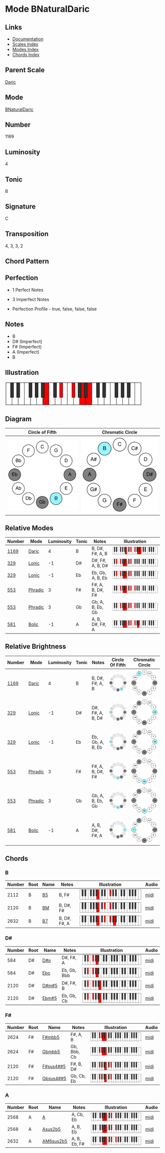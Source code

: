 # Mode BNaturalDaric

## Links

- [Documentation](README.md)
- [Scales Index](Scales.md)
- [Modes Index](Modes.md)
- [Chords Index](Chords.md)

## Parent Scale

[Daric](ScaleDaric.md)

## Mode

[BNaturalDaric](ModeBNaturalDaric.md)

## Number

1169

## Luminosity

4

## Tonic

B

## Signature

C

## Transposition

4, 3, 3, 2

## Chord Pattern



## Perfection

 - 1 Perfect Notes

 - 3 Imperfect Notes

 - Perfection Profile - true, false, false, false

## Notes

- B
- D# (Imperfect)
- F# (Imperfect)
- A (Imperfect)
- B

## Illustration

![BNaturalDaric](ModeBNaturalDaric.png)

## Diagram

| Circle of Fifth | Chromatic Circle |
|-----------------|------------------|
| ![BNaturalDaric](CircleOfFifthModeBNaturalDaric.svg) | ![BNaturalDaric](ChromaticCircleModeBNaturalDaric.svg) |
## Relative Modes

| Number | Mode | Luminosity | Tonic | Notes | Illustration |
|--------|------|------------|-------|-------|--------------|
| [1169](https://ianring.com/musictheory/scales/1169) | [Daric](ModeDaric.md) | 4 | B | B, D#, F#, A, B | ![BNaturalDaric](ModeBNaturalDaric.png) |
| [329](https://ianring.com/musictheory/scales/329) | [Lonic](ModeLonic.md) | -1 | D# | D#, F#, A, B, D# | ![DSharpLonic](ModeDSharpLonic.png) |
| [329](https://ianring.com/musictheory/scales/329) | [Lonic](ModeLonic.md) | -1 | Eb | Eb, Gb, A, B, Eb | ![EFlatLonic](ModeEFlatLonic.png) |
| [553](https://ianring.com/musictheory/scales/553) | [Phradic](ModePhradic.md) | 3 | F# | F#, A, B, D#, F# | ![FSharpPhradic](ModeFSharpPhradic.png) |
| [553](https://ianring.com/musictheory/scales/553) | [Phradic](ModePhradic.md) | 3 | Gb | Gb, A, B, Eb, Gb | ![GFlatPhradic](ModeGFlatPhradic.png) |
| [581](https://ianring.com/musictheory/scales/581) | [Bolic](ModeBolic.md) | -1 | A | A, B, D#, F#, A | ![ANaturalBolic](ModeANaturalBolic.png) |
## Relative Brightness

| Number | Mode | Luminosity | Tonic | Notes | Circle Of Fifth | Chromatic Circle |
|--------|------|------------|-------|-------|-----------------|------------------|
| [1169](https://ianring.com/musictheory/scales/1169) | [Daric](ModeDaric.md) | 4 | B | B, D#, F#, A, B | ![BNaturalDaric](CircleOfFifthModeBNaturalDaric.svg) | ![BNaturalDaric](ChromaticCircleModeBNaturalDaric.svg) |
| [329](https://ianring.com/musictheory/scales/329) | [Lonic](ModeLonic.md) | -1 | D# | D#, F#, A, B, D# | ![DSharpLonic](CircleOfFifthModeDSharpLonic.svg) | ![DSharpLonic](ChromaticCircleModeDSharpLonic.svg) |
| [329](https://ianring.com/musictheory/scales/329) | [Lonic](ModeLonic.md) | -1 | Eb | Eb, Gb, A, B, Eb | ![EFlatLonic](CircleOfFifthModeEFlatLonic.svg) | ![EFlatLonic](ChromaticCircleModeEFlatLonic.svg) |
| [553](https://ianring.com/musictheory/scales/553) | [Phradic](ModePhradic.md) | 3 | F# | F#, A, B, D#, F# | ![FSharpPhradic](CircleOfFifthModeFSharpPhradic.svg) | ![FSharpPhradic](ChromaticCircleModeFSharpPhradic.svg) |
| [553](https://ianring.com/musictheory/scales/553) | [Phradic](ModePhradic.md) | 3 | Gb | Gb, A, B, Eb, Gb | ![GFlatPhradic](CircleOfFifthModeGFlatPhradic.svg) | ![GFlatPhradic](ChromaticCircleModeGFlatPhradic.svg) |
| [581](https://ianring.com/musictheory/scales/581) | [Bolic](ModeBolic.md) | -1 | A | A, B, D#, F#, A | ![ANaturalBolic](CircleOfFifthModeANaturalBolic.svg) | ![ANaturalBolic](ChromaticCircleModeANaturalBolic.svg) |

## Chords

### B

| Number | Root | Name | Notes | Illustration | Audio |
|--------|------|------|-------|--------------|-------|
| 2112 | B | [B5](ChordBNaturalPowerChord.md) | B, F# | ![B5](ChordBNaturalPowerChordRootPosition.png) | [midi](ChordBNaturalPowerChordRootPosition.mid) |
| 2120 | B | [BM](ChordBNaturalMajor.md) | B, D#, F# | ![BM](ChordBNaturalMajorRootPosition.png) | [midi](ChordBNaturalMajorRootPosition.mid) |
| 2632 | B | [B7](ChordBNaturalDominantSeventh.md) | B, D#, F#, A | ![B7](ChordBNaturalDominantSeventhRootPosition.png) | [midi](ChordBNaturalDominantSeventhRootPosition.mid) |

### D#

| Number | Root | Name | Notes | Illustration | Audio |
|--------|------|------|-------|--------------|-------|
| 584 | D# | [D#o](ChordDSharpDiminished.md) | D#, F#, A | ![D#o](ChordDSharpDiminishedRootPosition.png) | [midi](ChordDSharpDiminishedRootPosition.mid) |
| 584 | D# | [Ebo](ChordEFlatDiminished.md) | Eb, Gb, Bbb | ![Ebo](ChordEFlatDiminishedRootPosition.png) | [midi](ChordEFlatDiminishedRootPosition.mid) |
| 2120 | D# | [D#m#5](ChordDSharpMinorSharpFifth.md) | D#, F#, B | ![D#m#5](ChordDSharpMinorSharpFifthRootPosition.png) | [midi](ChordDSharpMinorSharpFifthRootPosition.mid) |
| 2120 | D# | [Ebm#5](ChordEFlatMinorSharpFifth.md) | Eb, Gb, Cb | ![Ebm#5](ChordEFlatMinorSharpFifthRootPosition.png) | [midi](ChordEFlatMinorSharpFifthRootPosition.mid) |

### F#

| Number | Root | Name | Notes | Illustration | Audio |
|--------|------|------|-------|--------------|-------|
| 2624 | F# | [F#mbb5](ChordFSharpMinorDoubleFlatFifth.md) | F#, A, B | ![F#mbb5](ChordFSharpMinorDoubleFlatFifthRootPosition.png) | [midi](ChordFSharpMinorDoubleFlatFifthRootPosition.mid) |
| 2624 | F# | [Gbmbb5](ChordGFlatMinorDoubleFlatFifth.md) | Gb, Bbb, Cb | ![Gbmbb5](ChordGFlatMinorDoubleFlatFifthRootPosition.png) | [midi](ChordGFlatMinorDoubleFlatFifthRootPosition.mid) |
| 2120 | F# | [F#sus4##5](ChordFSharpSuspendedFourthDoubleSharpFifth.md) | F#, B, D# | ![F#sus4##5](ChordFSharpSuspendedFourthDoubleSharpFifthRootPosition.png) | [midi](ChordFSharpSuspendedFourthDoubleSharpFifthRootPosition.mid) |
| 2120 | F# | [Gbsus4##5](ChordGFlatSuspendedFourthDoubleSharpFifth.md) | Gb, Cb, Eb | ![Gbsus4##5](ChordGFlatSuspendedFourthDoubleSharpFifthRootPosition.png) | [midi](ChordGFlatSuspendedFourthDoubleSharpFifthRootPosition.mid) |

### A

| Number | Root | Name | Notes | Illustration | Audio |
|--------|------|------|-------|--------------|-------|
| 2568 | A | [A](ChordANaturalDiminishedFlatThird.md) | A, Cb, Eb | ![A](ChordANaturalDiminishedFlatThirdRootPosition.png) | [midi](ChordANaturalDiminishedFlatThirdRootPosition.mid) |
| 2568 | A | [Asus2b5](ChordANaturalSuspendedSecondFlatFifth.md) | A, B, Eb | ![Asus2b5](ChordANaturalSuspendedSecondFlatFifthRootPosition.png) | [midi](ChordANaturalSuspendedSecondFlatFifthRootPosition.mid) |
| 2632 | A | [AM6sus2b5](ChordANaturalMajorSixthSuspendedSecondFlatFifth.md) | A, B, Eb, F# | ![AM6sus2b5](ChordANaturalMajorSixthSuspendedSecondFlatFifthRootPosition.png) | [midi](ChordANaturalMajorSixthSuspendedSecondFlatFifthRootPosition.mid) |

